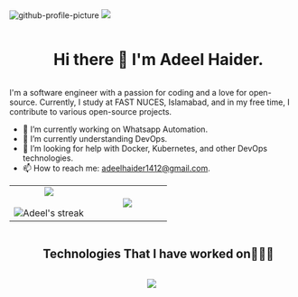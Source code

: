 <img src= "https://unsplash.com/photos/turned-on-flat-screen-monitors-and-macbook-pro-4mHaSX8zvJI" alt= "github-profile-picture">

<!--horizontal divider(gradiant)-->
<img src="https://user-images.githubusercontent.com/73097560/115834477-dbab4500-a447-11eb-908a-139a6edaec5c.gif">

<!--h1 without bottom border-->
<div id="user-content-toc">
  <ul align="center">
    <summary><h1 style="display: inline-block">Hi there 👋 I'm Adeel Haider.</h1></summary>
  </ul>
</div> 

<p>I'm a software engineer with a passion for coding and a love for open-source. Currently, I study at FAST NUCES, Islamabad, and in my free time, I contribute to various open-source projects.</p>


- 🔭 I’m currently working on Whatsapp Automation.
- 🌱 I’m currently understanding DevOps.
- 🤔 I’m looking for help with Docker, Kubernetes, and other DevOps technologies.
- 📫 How to reach me: adeelhaider1412@gmail.com.

<p align="center">
  <!--- stats (start) -->
<table align="center">
<tr border="none">
<td width="50%" align="center">
  
  <img  align="center"  src="https://github-readme-stats.vercel.app/api?username=Adeelbytes&theme=dark&show_icons=true&count_private=true" />
  <br></br>
  <img  title="🔥 Get streak stats for your profile at git.io/streak-stats" alt="Adeel's streak" src="https://github-readme-streak-stats.herokuapp.com/?user=Adeelbytes&theme=dark&hide_border=false" /> 
</td>

<td width="50%" align="center">

  <img  align="center"  src="https://github-readme-stats.anuraghazra1.vercel.app/api/top-langs/?username=Adeelbytes&theme=dark&hide_border=false&no-bg=true&no-frame=true&langs_count=10"/>
  
  </td>
</tr>
</table>
<!--- stats (end) -->

<!--h1 without bottom border-->
<div id="user-content-toc">
  <ul align="center">
    <summary><h2 style="display: inline-block">Technologies That I have worked on👨🏻‍💻</h2></summary>
  </ul>
</div>
<!--tech stack icons-->
<p align="center">
  <a href="https://skillicons.dev">
    <img src="https://skillicons.dev/icons?i=flutter,docker,django,flask,py,react,kubernetes,cpp,js,java,spring,r,git,node,express,next,mongo,github&perline=14" />
  </a>
</p>
